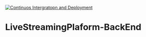 [![Continuos Intergratopn and Deployment](https://github.com/Blodowica/LiveStreamingPlaform-BackEnd/actions/workflows/ci-cd.yml/badge.svg)](https://github.com/Blodowica/LiveStreamingPlaform-BackEnd/actions/workflows/ci-cd.yml)


# LiveStreamingPlaform-BackEnd
 
